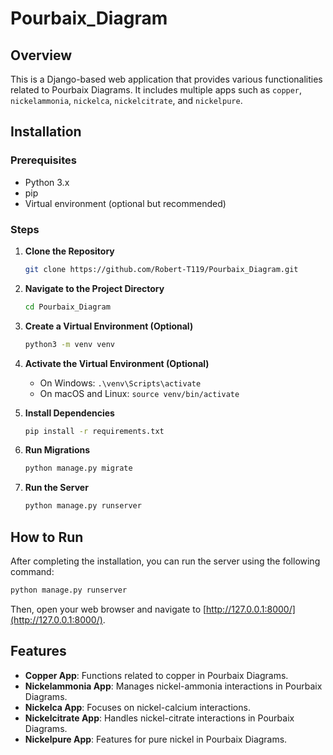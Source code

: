 # Pourbaix_Diagram

## Overview

This is a Django-based web application that provides various functionalities related to Pourbaix Diagrams. It includes multiple apps such as `copper`, `nickelammonia`, `nickelca`, `nickelcitrate`, and `nickelpure`.

## Installation

### Prerequisites

- Python 3.x
- pip
- Virtual environment (optional but recommended)

### Steps

1. **Clone the Repository**
    ```bash
    git clone https://github.com/Robert-T119/Pourbaix_Diagram.git
    ```

2. **Navigate to the Project Directory**
    ```bash
    cd Pourbaix_Diagram
    ```

3. **Create a Virtual Environment (Optional)**
    ```bash
    python3 -m venv venv
    ```

4. **Activate the Virtual Environment (Optional)**
    - On Windows: `.\venv\Scripts\activate`
    - On macOS and Linux: `source venv/bin/activate`

5. **Install Dependencies**
    ```bash
    pip install -r requirements.txt
    ```

6. **Run Migrations**
    ```bash
    python manage.py migrate
    ```

7. **Run the Server**
    ```bash
    python manage.py runserver
    ```

## How to Run

After completing the installation, you can run the server using the following command:

```bash
python manage.py runserver
```

Then, open your web browser and navigate to [http://127.0.0.1:8000/](http://127.0.0.1:8000/).

## Features

- **Copper App**: Functions related to copper in Pourbaix Diagrams.
- **Nickelammonia App**: Manages nickel-ammonia interactions in Pourbaix Diagrams.
- **Nickelca App**: Focuses on nickel-calcium interactions.
- **Nickelcitrate App**: Handles nickel-citrate interactions in Pourbaix Diagrams.
- **Nickelpure App**: Features for pure nickel in Pourbaix Diagrams.



